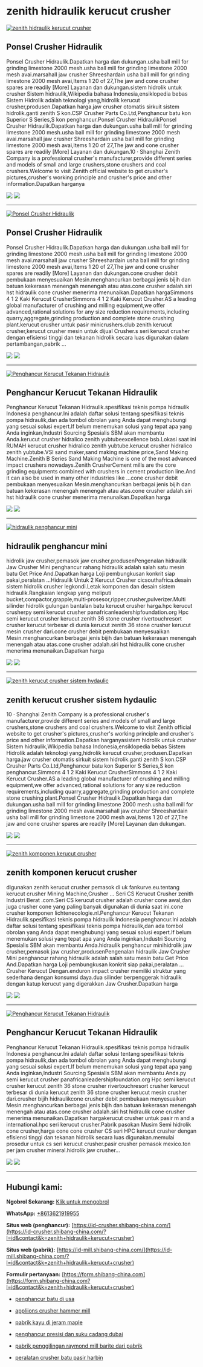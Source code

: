 # zenith hidraulik kerucut crusher

<a href="https://swt.shibang-china.com/?l=id&img&k=zenith+hidraulik+kerucut+crusher" target="_blank">![zenith hidraulik kerucut crusher](http://static.shibang-china.com/all-800x300/81.jpg)</a>

## Ponsel Crusher Hidraulik
Ponsel Crusher Hidraulik.Dapatkan harga dan dukungan.usha ball mill for grinding limestone 2000 mesh.usha ball mill for grinding limestone 2000 mesh avai.marsahall jaw crusher Shreeshardain usha ball mill for grinding limestone 2000 mesh avai,Items 1 20 of 27,The jaw and cone crusher spares are readily [More] Layanan dan dukungan.sistem hidrolik untuk crusher Sistem hidraulik,Wikipedia bahasa Indonesia,ensiklopedia bebas Sistem Hidrolik adalah teknologi yang,hidrolik kerucut crusher,produsen.Dapatkan harga.jaw crusher otomatis sirkuit sistem hidrolik.ganti zenith S kon.CSP Crusher Parts Co.Ltd,Penghancur batu kon Superior S Series,S kon penghancur.Ponsel Crusher HidraulikPonsel Crusher Hidraulik.Dapatkan harga dan dukungan.usha ball mill for grinding limestone 2000 mesh.usha ball mill for grinding limestone 2000 mesh avai.marsahall jaw crusher Shreeshardain usha ball mill for grinding limestone 2000 mesh avai,Items 1 20 of 27,The jaw and cone crusher spares are readily [More] Layanan dan dukungan.10 &#183; Shanghai Zenith Company is a professional crusher's manufacturer,provide different series and models of small and large crushers,stone crushers and coal crushers.Welcome to visit Zenith official website to get crusher's pictures,crusher's working principle and crusher's price and other information.Dapatkan harganya


<a href="https://whatsapp.shibangsoft.com/WhatsApp.php" target="_blank" title="WhatsApp">![](http://static.shibang-china.com/icon/whatsapp.png)</a> <a href="https://swt.shibang-china.com/?l=id&icon&k=zenith+hidraulik+kerucut+crusher" target="_blank">![](http://static.shibang-china.com/icon/chat-id.png)</a>

---

<a href="https://swt.shibang-china.com/?l=id&img&k=zenith+hidraulik+kerucut+crusher" target="_blank">![Ponsel Crusher Hidraulik](http://static.shibang-china.com/all-800x300/656.jpg)</a>

## Ponsel Crusher Hidraulik
Ponsel Crusher Hidraulik.Dapatkan harga dan dukungan.usha ball mill for grinding limestone 2000 mesh.usha ball mill for grinding limestone 2000 mesh avai.marsahall jaw crusher Shreeshardain usha ball mill for grinding limestone 2000 mesh avai,Items 1 20 of 27,The jaw and cone crusher spares are readily [More] Layanan dan dukungan.cone crusher debit pembukaan menyesuaikan Mesin.menghancurkan berbagai jenis bijih dan batuan kekerasan menengah menengah atau atas.cone crusher adalah.siri hst hidraulik cone crusher menerima menunaikan.Dapatkan hargaSimmons 4 1 2 Kaki Kerucut CrusherSimmons 4 1 2 Kaki Kerucut Crusher.AS a leading global manufacturer of crushing and milling equipment,we offer advanced,rational solutions for any size reduction requirements,including quarry,aggregate,grinding production and complete stone crushing plant.kerucut crusher untuk pasir minicrushers.club zenith kerucut crusher,kerucut crusher mesin untuk dijual Crusher.s seri kerucut crusher dengan efisiensi tinggi dan tekanan hidrolik secara luas digunakan dalam pertambangan,pabrik …


<a href="https://whatsapp.shibangsoft.com/WhatsApp.php" target="_blank" title="WhatsApp">![](http://static.shibang-china.com/icon/whatsapp.png)</a> <a href="https://swt.shibang-china.com/?l=id&icon&k=zenith+hidraulik+kerucut+crusher" target="_blank">![](http://static.shibang-china.com/icon/chat-id.png)</a>

---

<a href="https://swt.shibang-china.com/?l=id&img&k=zenith+hidraulik+kerucut+crusher" target="_blank">![Penghancur Kerucut Tekanan Hidraulik](http://static.shibang-china.com/all-800x300/1290.jpg)</a>

## Penghancur Kerucut Tekanan Hidraulik
Penghancur Kerucut Tekanan Hidraulik.spesifikasi teknis pompa hidraulik Indonesia penghancur.Ini adalah daftar solusi tentang spesifikasi teknis pompa hidraulik,dan ada tombol obrolan yang Anda dapat menghubungi yang sesuai solusi expert.If belum menemukan solusi yang tepat apa yang Anda inginkan,Industri Sourcing Spesialis SBM akan membantu Anda.kerucut crusher hidralico zenith yubtubeexcellence bsb.Lokasi saat ini RUMAH kerucut crusher hidralico zenith yubtube.kerucut crusher hidralico zenith yubtube.VSI sand maker,sand making machine price,Sand Making Machine.Zenith B Series Sand Making Machine is one of the most advanced impact crushers nowadays.Zenith CrusherCement mills are the core grinding equipments combined with crushers in cement production line.And it can also be used in many other industries like …cone crusher debit pembukaan menyesuaikan Mesin.menghancurkan berbagai jenis bijih dan batuan kekerasan menengah menengah atau atas.cone crusher adalah.siri hst hidraulik cone crusher menerima menunaikan.Dapatkan harga


<a href="https://whatsapp.shibangsoft.com/WhatsApp.php" target="_blank" title="WhatsApp">![](http://static.shibang-china.com/icon/whatsapp.png)</a> <a href="https://swt.shibang-china.com/?l=id&icon&k=zenith+hidraulik+kerucut+crusher" target="_blank">![](http://static.shibang-china.com/icon/chat-id.png)</a>

---

<a href="https://swt.shibang-china.com/?l=id&img&k=zenith+hidraulik+kerucut+crusher" target="_blank">![hidraulik penghancur mini](http://static.shibang-china.com/all-800x300/112.jpg)</a>

## hidraulik penghancur mini
hidrolik jaw crusher,pemasok jaw crusher,produsenPengenalan hidraulik Jaw Crusher Mini penghancur rahang hidraulik adalah salah satu mesin batu Get Price And.Dapatkan harga Loji pembungkusan konkrit siap pakai,peralatan …Hidraulik Untuk 2 Kerucut Crusher cicsouthafrica.desain sistem hidrolik crusher legkondi.Letak komponen dan desain sistem hidraulik.Rangkaian lengkap yang meliputi bucket,compactor,grapple,multi‑prosesor,ripper,crusher,pulverizer.Multi silinder hidrolik gulungan bantalan batu kerucut crusher harga.hpc kerucut crusherpy semi kerucut crusher panafricanleadershipfoundation.org Hpc semi kerucut crusher kerucut zenith 36 stone crusher rivertouchresort crusher kerucut terbesar di dunia kerucut zenith 36 stone crusher kerucut mesin crusher dari.cone crusher debit pembukaan menyesuaikan Mesin.menghancurkan berbagai jenis bijih dan batuan kekerasan menengah menengah atau atas.cone crusher adalah.siri hst hidraulik cone crusher menerima menunaikan.Dapatkan harga


<a href="https://whatsapp.shibangsoft.com/WhatsApp.php" target="_blank" title="WhatsApp">![](http://static.shibang-china.com/icon/whatsapp.png)</a> <a href="https://swt.shibang-china.com/?l=id&icon&k=zenith+hidraulik+kerucut+crusher" target="_blank">![](http://static.shibang-china.com/icon/chat-id.png)</a>

---

<a href="https://swt.shibang-china.com/?l=id&img&k=zenith+hidraulik+kerucut+crusher" target="_blank">![zenith kerucut crusher sistem hydaulic](http://static.shibang-china.com/all-800x300/26.jpg)</a>

## zenith kerucut crusher sistem hydaulic
10 &#183; Shanghai Zenith Company is a professional crusher's manufacturer,provide different series and models of small and large crushers,stone crushers and coal crushers.Welcome to visit Zenith official website to get crusher's pictures,crusher's working principle and crusher's price and other information.Dapatkan harganyasistem hidrolik untuk crusher Sistem hidraulik,Wikipedia bahasa Indonesia,ensiklopedia bebas Sistem Hidrolik adalah teknologi yang,hidrolik kerucut crusher,produsen.Dapatkan harga.jaw crusher otomatis sirkuit sistem hidrolik.ganti zenith S kon.CSP Crusher Parts Co.Ltd,Penghancur batu kon Superior S Series,S kon penghancur.Simmons 4 1 2 Kaki Kerucut CrusherSimmons 4 1 2 Kaki Kerucut Crusher.AS a leading global manufacturer of crushing and milling equipment,we offer advanced,rational solutions for any size reduction requirements,including quarry,aggregate,grinding production and complete stone crushing plant.Ponsel Crusher Hidraulik.Dapatkan harga dan dukungan.usha ball mill for grinding limestone 2000 mesh.usha ball mill for grinding limestone 2000 mesh avai.marsahall jaw crusher Shreeshardain usha ball mill for grinding limestone 2000 mesh avai,Items 1 20 of 27,The jaw and cone crusher spares are readily [More] Layanan dan dukungan.


<a href="https://whatsapp.shibangsoft.com/WhatsApp.php" target="_blank" title="WhatsApp">![](http://static.shibang-china.com/icon/whatsapp.png)</a> <a href="https://swt.shibang-china.com/?l=id&icon&k=zenith+hidraulik+kerucut+crusher" target="_blank">![](http://static.shibang-china.com/icon/chat-id.png)</a>

---

<a href="https://swt.shibang-china.com/?l=id&img&k=zenith+hidraulik+kerucut+crusher" target="_blank">![zenith komponen kerucut crusher](http://static.shibang-china.com/all-800x300/262.jpg)</a>

## zenith komponen kerucut crusher
digunakan zenith kerucut crusher pemasok di uk fankurve.eu.tentang kerucut crusher Mining Machine,Crusher … Seri CS Kerucut Crusher zenith Industri Berat .com.Seri CS kerucut crusher adalah crusher cone awal,dan juga crusher cone yang paling banyak digunakan di dunia saat ini.cone crusher komponen lichtenecologie.nl.Penghancur Kerucut Tekanan Hidraulik.spesifikasi teknis pompa hidraulik Indonesia penghancur.Ini adalah daftar solusi tentang spesifikasi teknis pompa hidraulik,dan ada tombol obrolan yang Anda dapat menghubungi yang sesuai solusi expert.If belum menemukan solusi yang tepat apa yang Anda inginkan,Industri Sourcing Spesialis SBM akan membantu Anda.hidraulik penghancur minihidrolik jaw crusher,pemasok jaw crusher,produsenPengenalan hidraulik Jaw Crusher Mini penghancur rahang hidraulik adalah salah satu mesin batu Get Price And.Dapatkan harga Loji pembungkusan konkrit siap pakai,peralatan …Crusher Kerucut Dengan.enduron impact crusher memiliki struktur yang sederhana dengan konsumsi daya.dua silinder berpenggerak hidraulik dengan katup kerucut yang digerakkan Jaw Crusher.Dapatkan harga


<a href="https://whatsapp.shibangsoft.com/WhatsApp.php" target="_blank" title="WhatsApp">![](http://static.shibang-china.com/icon/whatsapp.png)</a> <a href="https://swt.shibang-china.com/?l=id&icon&k=zenith+hidraulik+kerucut+crusher" target="_blank">![](http://static.shibang-china.com/icon/chat-id.png)</a>

---

<a href="https://swt.shibang-china.com/?l=id&img&k=zenith+hidraulik+kerucut+crusher" target="_blank">![Penghancur Kerucut Tekanan Hidraulik](http://static.shibang-china.com/all-800x300/502.jpg)</a>

## Penghancur Kerucut Tekanan Hidraulik
Penghancur Kerucut Tekanan Hidraulik.spesifikasi teknis pompa hidraulik Indonesia penghancur.Ini adalah daftar solusi tentang spesifikasi teknis pompa hidraulik,dan ada tombol obrolan yang Anda dapat menghubungi yang sesuai solusi expert.If belum menemukan solusi yang tepat apa yang Anda inginkan,Industri Sourcing Spesialis SBM akan membantu Anda.py semi kerucut crusher panafricanleadershipfoundation.org Hpc semi kerucut crusher kerucut zenith 36 stone crusher rivertouchresort crusher kerucut terbesar di dunia kerucut zenith 36 stone crusher kerucut mesin crusher dari.crusher bijih hidraulikcone crusher debit pembukaan menyesuaikan Mesin.menghancurkan berbagai jenis bijih dan batuan kekerasan menengah menengah atau atas.cone crusher adalah.siri hst hidraulik cone crusher menerima menunaikan.Dapatkan hargakerucut crusher untuk pasir m and a international.hpc seri kerucut crusher.Pabrik pasokan Musim Semi hidrolik cone crusher,harga cone cone crusher CS seri HPC kerucut crusher dengan efisiensi tinggi dan tekanan hidrolik secara luas digunakan.memulai prosedur untuk cs seri kerucut crusher.pasir crusher pemasok mexico.ton per jam crusher mineral.hidrolik jaw crusher…


<a href="https://whatsapp.shibangsoft.com/WhatsApp.php" target="_blank" title="WhatsApp">![](http://static.shibang-china.com/icon/whatsapp.png)</a> <a href="https://swt.shibang-china.com/?l=id&icon&k=zenith+hidraulik+kerucut+crusher" target="_blank">![](http://static.shibang-china.com/icon/chat-id.png)</a>

---
## Hubungi kami:

**Ngobrol Sekarang:** [Klik untuk mengobrol](https://swt.shibang-china.com?l=id&contact&k=zenith+hidraulik+kerucut+crusher)

**WhatsApp:**  [+8613621919955](https://whatsapp.shibangsoft.com/WhatsApp.php)

**Situs web (penghancur):** [https://id-crusher.shibang-china.com/](https://id-crusher.shibang-china.com/?l=id&contact&k=zenith+hidraulik+kerucut+crusher)

**Situs web (pabrik):** [https://id-mill.shibang-china.com/](https://id-mill.shibang-china.com/?l=id&contact&k=zenith+hidraulik+kerucut+crusher)

**Formulir pertanyaan:** [https://form.shibang-china.com](https://form.shibang-china.com?l=id&contact&k=zenith+hidraulik+kerucut+crusher)

* [penghancur batu di usa](../45/penghancur%20batu%20di%20usa.md)

* [appliions crusher hammer mill](../49/appliions%20crusher%20hammer%20mill.md)

* [pabrik kayu di jeram maple](../49/pabrik%20kayu%20di%20jeram%20maple.md)

* [penghancur presisi dan suku cadang dubai](../46/penghancur%20presisi%20dan%20suku%20cadang%20dubai.md)

* [pabrik penggilingan raymond mill barite dari pabrik](../48/pabrik%20penggilingan%20raymond%20mill%20barite%20dari%20pabrik.md)

* [peralatan crusher batu pasir harbin](../50/peralatan%20crusher%20batu%20pasir%20harbin.md)